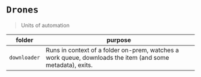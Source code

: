 # `Drones`

> Units of automation

| folder | purpose |
|---|---|
| `downloader` | Runs in context of a folder on-prem, watches a work queue, downloads the item (and some metadata), exits.  |